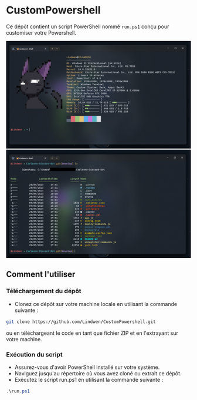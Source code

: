 # CustomPowershell

Ce dépôt contient un script PowerShell nommé `run.ps1` conçu pour customiser votre Powershell.

![winfetch_command](/assets/winfetch.png)
![ls_command](/assets/ls.png)

## Comment l'utiliser

### Téléchargement du dépôt

* Clonez ce dépôt sur votre machine locale en utilisant la commande suivante :
```bash
git clone https://github.com/Lindwen/CustomPowershell.git
```
ou en téléchargeant le code en tant que fichier ZIP et en l'extrayant sur votre machine.

### Exécution du script

* Assurez-vous d'avoir PowerShell installé sur votre système.
* Naviguez jusqu'au répertoire où vous avez cloné ou extrait ce dépôt.
* Exécutez le script run.ps1 en utilisant la commande suivante :
```powershell
.\run.ps1
```
